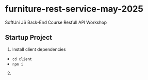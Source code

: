# furniture-rest-service-may-2025
SoftUni JS Back-End Course Resfull API Workshop

## Startup Project
 1. Install client dependencies 
   * `cd client`
   * `npm i`
 2. 
